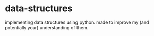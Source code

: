# data-structures
implementing data structures using python. made to improve my (and potentially your) understanding of them.
